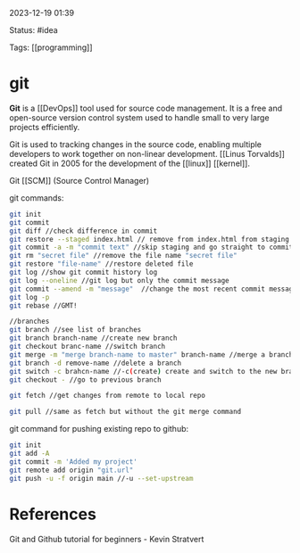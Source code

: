 2023-12-19 01:39

Status: #idea

Tags: [[programming]]

# git

**Git** is a [[DevOps]] tool used for source code management. It is a free and open-source version control system used to handle small to very large projects efficiently. 

Git is used to tracking changes in the source code, enabling multiple developers to work together on non-linear development. [[Linus Torvalds]] created Git in 2005 for the development of the [[linux]] [[kernel]].

Git [[SCM]] (Source Control Manager)


git commands:

```bash
git init
git commit
git diff //check difference in commit
git restore --staged index.html // remove from index.html from staging and move it to working environment
git commit -a -m "commit text" //skip staging and go straight to commit
git rm "secret file" //remove the file name "secret file"
git restore "file-name" //restore deleted file 
git log //show git commit history log
git log --oneline //git log but only the commit message
git commit --amend -m "message"  //change the most recent commit message
git log -p
git rebase //GMT!

//branches
git branch //see list of branches
git branch branch-name //create new branch
git checkout branc-name //switch branch
git merge -m "merge branch-name to master" branch-name //merge a branch to its parent(master)
git branch -d remove-name //delete a branch
git switch -c brahcn-name //-c(create) create and switch to the new branch
git checkout - //go to previous branch

git fetch //get changes from remote to local repo

git pull //same as fetch but without the git merge command
```

git command for pushing existing repo to github:
```bash
git init
git add -A
git commit -m 'Added my project'
git remote add origin "git.url"
git push -u -f origin main //-u --set-upstream
```


# References
Git and Github tutorial for beginners - Kevin Stratvert



